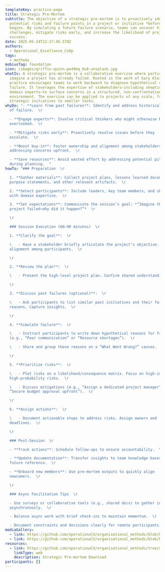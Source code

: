 ```yaml
---
templateKey: practice-page
title: Strategic Pre-Mortem
subtitle: The objective of a strategic pre-mortem is to proactively identify
  potential risks and failure points in a project or initiative *before* it
  begins. By simulating a future failure scenario, teams can uncover hidden
  challenges, mitigate risks early, and increase the likelihood of project
  success.
date: 2025-05-24T12:17:45.578Z
authors:
  - Operational_Excellence_CoOp
tags:
  - methods
mobiusTag: foundation
icon: /images/griffin-quinn-pw49mq_0u8-unsplash.jpg
whatIs: A strategic pre-mortem is a collaborative exercise where participants
  imagine a project has already failed. Rooted in the work of Gary Klein, this
  practice encourages teams to work backward to diagnose hypothetical causes of
  failure. It leverages the expertise of stakeholders—including skeptics and
  domain experts—to surface concerns in a structured, non-confrontational
  environment. The exercise can be applied to projects of any scale, from large
  strategic initiatives to smaller tasks.
whyDo: "- **Learn from past failures**: Identify and address historical patterns
  of failure.  \r

  - **Engage experts**: Involve critical thinkers who might otherwise be
  overlooked.  \r

  - **Mitigate risks early**: Proactively resolve issues before they
  escalate.  \r

  - **Boost buy-in**: Foster ownership and alignment among stakeholders by
  addressing concerns upfront.  \r

  - **Save resources**: Avoid wasted effort by addressing potential pitfalls
  during planning.  "
howTo: "### Preparation  \r

  1. **Gather materials**: Collect project plans, lessons learned documents,
  purpose statements, and other relevant artifacts.  \r

  2. **Select participants**: Include leaders, key team members, and skeptics
  with domain expertise.  \r

  3. **Set expectations**: Communicate the session’s goal: *“Imagine this
  project failed—why did it happen?”*  \r

  \r

  ### Session Execution (60–90 minutes)  \r

  1. **Clarify the goal**:  \r

  \   - Have a stakeholder briefly articulate the project’s objective. Ensure
  alignment among participants.  \r

  \r

  2. **Review the plan**:  \r

  \   - Present the high-level project plan. Confirm shared understanding.  \r

  \r

  3. **Discuss past failures (optional)**:  \r

  \   - Ask participants to list similar past initiatives and their failure
  reasons. Capture insights.  \r

  \r

  4. **Simulate failure**:  \r

  \   - Instruct participants to write down hypothetical reasons for failure
  (e.g., “Poor communication” or “Resource shortages”).  \r

  \   - Share and group these reasons on a “What Went Wrong?” canvas.  \r

  \r

  5. **Prioritize risks**:  \r

  \   - Plot risks on a likelihood/consequence matrix. Focus on high-impact,
  high-probability risks.  \r

  \   - Discuss mitigations (e.g., “Assign a dedicated project manager” or
  “Secure budget approval upfront”).  \r

  \r

  6. **Assign actions**:  \r

  \   - Document actionable steps to address risks. Assign owners and
  deadlines.  \r

  \r

  ### Post-Session  \r

  - **Track actions**: Schedule follow-ups to ensure accountability.  \r

  - **Update documentation**: Transfer insights to team knowledge bases for
  future reference.  \r

  - **Onboard new members**: Use pre-mortem outputs to quickly align
  newcomers.  \r

  \r

  ### Async Facilitation Tips  \r

  - Use surveys or collaborative tools (e.g., shared docs) to gather input
  asynchronously.  \r

  - Balance async work with brief check-ins to maintain momentum.  \r

  - Document constraints and decisions clearly for remote participants.  "
mediaGallery:
  - link: https://github.com/operationalX/organisational_methods/blob/bbfce11817b8f7fe0bbcdf1036f040f8a5191f88/Strategic%20Pre-Mortem/strategic%20pre-mortem_%20forecasting%20and%20planning.pdf
  - link: https://github.com/operationalX/organisational_methods/blob/bbfce11817b8f7fe0bbcdf1036f040f8a5191f88/Strategic%20Pre-Mortem/strategic%20pre-mortem_%20context.pdf
resources:
  - link: https://github.com/operationalX/organisational_methods/tree/main/Strategic%20Pre-Mortem
    linkType: web
    description: Strategic Pre-mortem Download
participants: []
---
```

